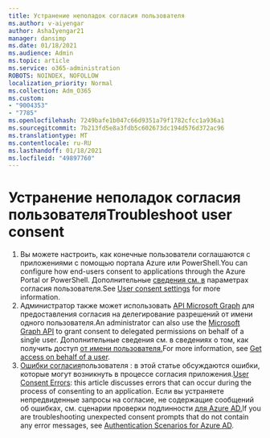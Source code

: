 ```yaml
---
title: Устранение неполадок согласия пользователя
ms.author: v-aiyengar
author: AshaIyengar21
manager: dansimp
ms.date: 01/18/2021
ms.audience: Admin
ms.topic: article
ms.service: o365-administration
ROBOTS: NOINDEX, NOFOLLOW
localization_priority: Normal
ms.collection: Adm_O365
ms.custom:
- "9004353"
- "7785"
ms.openlocfilehash: 7249bafe1b047c66d9351a79f1782cfcc1a936a1
ms.sourcegitcommit: 7b213fd5e8a3fdb5c602673dc194d576d372ac96
ms.translationtype: MT
ms.contentlocale: ru-RU
ms.lasthandoff: 01/18/2021
ms.locfileid: "49897760"
---
```

# <a name="troubleshoot-user-consent"></a><span data-ttu-id="3cf60-102">Устранение неполадок согласия пользователя</span><span class="sxs-lookup"><span data-stu-id="3cf60-102">Troubleshoot user consent</span></span>

1. <span data-ttu-id="3cf60-103">Вы можете настроить, как конечные пользователи соглашаются с приложениями с помощью портала Azure или PowerShell.</span><span class="sxs-lookup"><span data-stu-id="3cf60-103">You can configure how end-users consent to applications through the Azure Portal or PowerShell.</span></span> <span data-ttu-id="3cf60-104">Дополнительные [сведения см. в](https://docs.microsoft.com/azure/active-directory/manage-apps/configure-user-consent?tabs=azure-portal#user-consent-settings) параметрах согласия пользователя.</span><span class="sxs-lookup"><span data-stu-id="3cf60-104">See [User consent settings](https://docs.microsoft.com/azure/active-directory/manage-apps/configure-user-consent?tabs=azure-portal#user-consent-settings) for more information.</span></span>
1. <span data-ttu-id="3cf60-105">Администратор также может использовать [API Microsoft Graph](https://docs.microsoft.com/azure/active-directory/manage-apps/configure-user-consent?tabs=azure-portal#user-consent-settings) для предоставления согласия на делегирование разрешений от имени одного пользователя.</span><span class="sxs-lookup"><span data-stu-id="3cf60-105">An administrator can also use the [Microsoft Graph API](https://docs.microsoft.com/azure/active-directory/manage-apps/configure-user-consent?tabs=azure-portal#user-consent-settings) to grant consent to delegated permissions on behalf of a single user.</span></span> <span data-ttu-id="3cf60-106">Дополнительные сведения см. в сведениях о том, как получить доступ [от имени пользователя.](https://docs.microsoft.com/graph/auth-v2-user)</span><span class="sxs-lookup"><span data-stu-id="3cf60-106">For more information, see [Get access on behalf of a user](https://docs.microsoft.com/graph/auth-v2-user).</span></span>
1. <span data-ttu-id="3cf60-107">[Ошибки согласия](https://docs.microsoft.com/azure/active-directory/manage-apps/application-sign-in-unexpected-user-consent-error)пользователя : в этой статье обсуждаются ошибки, которые могут возникнуть в процессе согласия приложения.</span><span class="sxs-lookup"><span data-stu-id="3cf60-107">[User Consent Errors](https://docs.microsoft.com/azure/active-directory/manage-apps/application-sign-in-unexpected-user-consent-error): this article discusses errors that can occur during the process of consenting to an application.</span></span> <span data-ttu-id="3cf60-108">Если вы устраняете непредвиденные запросы на согласие, не содержащие сообщений об ошибках, см. сценарии проверки подлинности [для Azure AD.](https://docs.microsoft.com/azure/active-directory/manage-apps/application-sign-in-unexpected-user-consent-error)</span><span class="sxs-lookup"><span data-stu-id="3cf60-108">If you are troubleshooting unexpected consent prompts that do not contain any error messages, see [Authentication Scenarios for Azure AD](https://docs.microsoft.com/azure/active-directory/manage-apps/application-sign-in-unexpected-user-consent-error).</span></span>